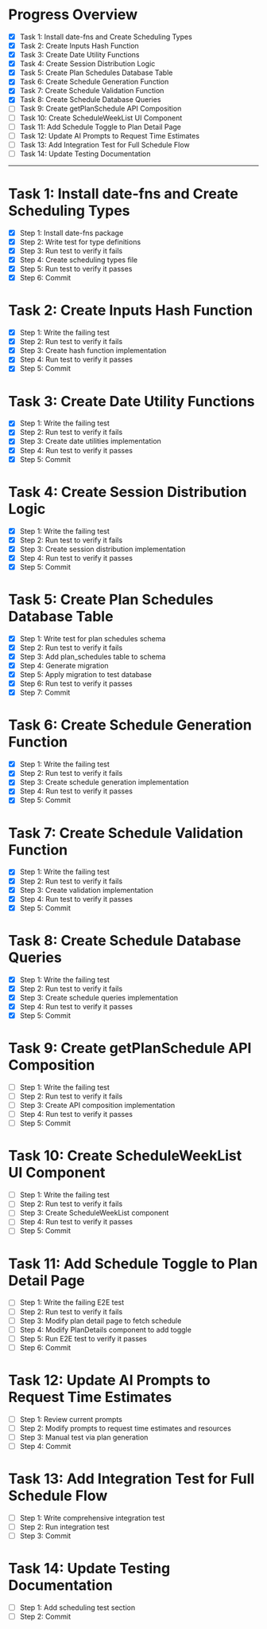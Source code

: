 # Progress Overview

- [x] Task 1: Install date-fns and Create Scheduling Types
- [x] Task 2: Create Inputs Hash Function
- [x] Task 3: Create Date Utility Functions
- [x] Task 4: Create Session Distribution Logic
- [x] Task 5: Create Plan Schedules Database Table
- [x] Task 6: Create Schedule Generation Function
- [x] Task 7: Create Schedule Validation Function
- [x] Task 8: Create Schedule Database Queries
- [ ] Task 9: Create getPlanSchedule API Composition
- [ ] Task 10: Create ScheduleWeekList UI Component
- [ ] Task 11: Add Schedule Toggle to Plan Detail Page
- [ ] Task 12: Update AI Prompts to Request Time Estimates
- [ ] Task 13: Add Integration Test for Full Schedule Flow
- [ ] Task 14: Update Testing Documentation

---

# Task 1: Install date-fns and Create Scheduling Types

- [x] Step 1: Install date-fns package
- [x] Step 2: Write test for type definitions
- [x] Step 3: Run test to verify it fails
- [x] Step 4: Create scheduling types file
- [x] Step 5: Run test to verify it passes
- [x] Step 6: Commit

# Task 2: Create Inputs Hash Function

- [x] Step 1: Write the failing test
- [x] Step 2: Run test to verify it fails
- [x] Step 3: Create hash function implementation
- [x] Step 4: Run test to verify it passes
- [x] Step 5: Commit

# Task 3: Create Date Utility Functions

- [x] Step 1: Write the failing test
- [x] Step 2: Run test to verify it fails
- [x] Step 3: Create date utilities implementation
- [x] Step 4: Run test to verify it passes
- [x] Step 5: Commit

# Task 4: Create Session Distribution Logic

- [x] Step 1: Write the failing test
- [x] Step 2: Run test to verify it fails
- [x] Step 3: Create session distribution implementation
- [x] Step 4: Run test to verify it passes
- [x] Step 5: Commit

# Task 5: Create Plan Schedules Database Table

- [x] Step 1: Write test for plan schedules schema
- [x] Step 2: Run test to verify it fails
- [x] Step 3: Add plan_schedules table to schema
- [x] Step 4: Generate migration
- [x] Step 5: Apply migration to test database
- [x] Step 6: Run test to verify it passes
- [x] Step 7: Commit

# Task 6: Create Schedule Generation Function

- [x] Step 1: Write the failing test
- [x] Step 2: Run test to verify it fails
- [x] Step 3: Create schedule generation implementation
- [x] Step 4: Run test to verify it passes
- [x] Step 5: Commit

# Task 7: Create Schedule Validation Function

- [x] Step 1: Write the failing test
- [x] Step 2: Run test to verify it fails
- [x] Step 3: Create validation implementation
- [x] Step 4: Run test to verify it passes
- [x] Step 5: Commit

# Task 8: Create Schedule Database Queries

- [x] Step 1: Write the failing test
- [x] Step 2: Run test to verify it fails
- [x] Step 3: Create schedule queries implementation
- [x] Step 4: Run test to verify it passes
- [x] Step 5: Commit

# Task 9: Create getPlanSchedule API Composition

- [ ] Step 1: Write the failing test
- [ ] Step 2: Run test to verify it fails
- [ ] Step 3: Create API composition implementation
- [ ] Step 4: Run test to verify it passes
- [ ] Step 5: Commit

# Task 10: Create ScheduleWeekList UI Component

- [ ] Step 1: Write the failing test
- [ ] Step 2: Run test to verify it fails
- [ ] Step 3: Create ScheduleWeekList component
- [ ] Step 4: Run test to verify it passes
- [ ] Step 5: Commit

# Task 11: Add Schedule Toggle to Plan Detail Page

- [ ] Step 1: Write the failing E2E test
- [ ] Step 2: Run test to verify it fails
- [ ] Step 3: Modify plan detail page to fetch schedule
- [ ] Step 4: Modify PlanDetails component to add toggle
- [ ] Step 5: Run E2E test to verify it passes
- [ ] Step 6: Commit

# Task 12: Update AI Prompts to Request Time Estimates

- [ ] Step 1: Review current prompts
- [ ] Step 2: Modify prompts to request time estimates and resources
- [ ] Step 3: Manual test via plan generation
- [ ] Step 4: Commit

# Task 13: Add Integration Test for Full Schedule Flow

- [ ] Step 1: Write comprehensive integration test
- [ ] Step 2: Run integration test
- [ ] Step 3: Commit

# Task 14: Update Testing Documentation

- [ ] Step 1: Add scheduling test section
- [ ] Step 2: Commit
